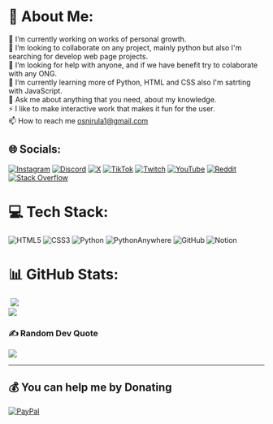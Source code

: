# 💫 About Me:
🔭 I’m currently working on works of personal growth.<br>👯 I’m looking to collaborate on any project, mainly python but also I'm searching for develop web page projects.<br>🤝 I’m looking for help with anyone, and if we have benefit try to colaborate with any ONG.<br>🌱 I’m currently learning more of Python, HTML and CSS also I'm satrting with JavaScript.<br>💬 Ask me about anything that you need, about my knowledge.<br>⚡ I like to make interactive work that makes it fun for the user.<br>📫 How to reach me osnirula1@gmail.com


## 🌐 Socials:
[![Instagram](https://img.shields.io/badge/Instagram-%23E4405F.svg?style=plastic&logo=Instagram&logoColor=white)](https://instagram.com/@_rubenciio.17) [![Discord](https://img.shields.io/badge/Discord-%237289DA.svg?style=plastic&logo=discord&logoColor=white)](https://discord.gg/https://discord.com/channels/@RUBENCIIO) [![X](https://img.shields.io/badge/X-black.svg?style=plastic&logo=X&logoColor=white)](https://x.com/@Rubenciio_17) [![TikTok](https://img.shields.io/badge/TikTok-%23000000.svg?style=plastic&logo=TikTok&logoColor=white)](https://tiktok.com/@@ruben._.perez) [![Twitch](https://img.shields.io/badge/Twitch-%239146FF.svg?style=plastic&logo=Twitch&logoColor=white)](https://twitch.tv/@Rubencio_EsP) [![YouTube](https://img.shields.io/badge/YouTube-%23FF0000.svg?style=plastic&logo=YouTube&logoColor=white)](https://youtube.com/@@user-zl2qo5kq4g) [![Reddit](https://img.shields.io/badge/Reddit-%23FF4500.svg?style=plastic&logo=Reddit&logoColor=white)](https://reddit.com/user/@Negative-Pumpkin-931) [![Stack Overflow](https://img.shields.io/badge/-Stackoverflow-FE7A16?style=plastic&logo=stack-overflow&logoColor=white)](https://stackoverflow.com/users/@Rubenciio)


# 💻 Tech Stack:
![HTML5](https://img.shields.io/badge/html5-%23E34F26.svg?style=plastic&logo=html5&logoColor=white) ![CSS3](https://img.shields.io/badge/css3-%231572B6.svg?style=plastic&logo=css3&logoColor=white) ![Python](https://img.shields.io/badge/python-3670A0?style=plastic&logo=python&logoColor=ffdd54) ![PythonAnywhere](https://img.shields.io/badge/pythonanywhere-%232F9FD7.svg?style=plastic&logo=pythonanywhere&logoColor=151515) ![GitHub](https://img.shields.io/badge/github-%23121011.svg?style=plastic&logo=github&logoColor=white) ![Notion](https://img.shields.io/badge/Notion-%23000000.svg?style=plastic&logo=notion&logoColor=white)
# 📊 GitHub Stats:
![]() 
![](https://github-readme-stats.vercel.app/api/top-langs/?username=Rubenciio&theme=tokyonight&hide_border=false&include_all_commits=false&count_private=false&layout=compact)<br/>
[![](https://visitcount.itsvg.in/api?id=Rubenciio&icon=0&color=6)](https://visitcount.itsvg.in)

### ✍️ Random Dev Quote
![](https://quotes-github-readme.vercel.app/api?type=vetical&theme=radical)

---

  ## 💰 You can help me by Donating
[![PayPal](https://img.shields.io/badge/PayPal-00457C?style=plastic&style=for-the-badge&logo=paypal&logoColor=white)](https://paypal.me/https://www.paypal.me/RubencioEsP)<br>

  
<!-- Proudly created with GPRM ( https://gprm.itsvg.in ) -->

